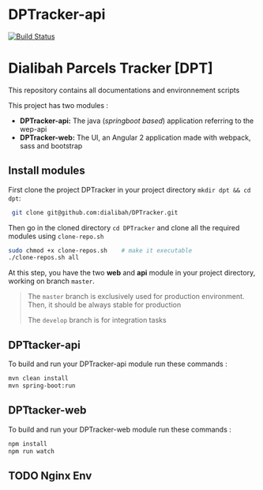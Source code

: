 # DPTracker-api
[![Build Status](https://travis-ci.org/dialibah/DPTracker-api.svg?branch=master)](https://travis-ci.org/dialibah/DPTracker-api)
# Dialibah Parcels Tracker [DPT]
This repository contains all documentations and environnement scripts

 This project has two modules :

 * **DPTracker-api:** The java (*springboot based*) application referring to the wep-api
 * **DPTracker-web:** The UI, an Angular 2 application made with webpack, sass and bootstrap

 ## Install modules
 First clone the project DPTracker in your project directory `mkdir dpt && cd dpt`:
```bash
 git clone git@github.com:dialibah/DPTracker.git
 ```
 Then go in the cloned directory `cd DPTracker` and clone all the required modules using `clone-repo.sh`
 ```bash
sudo chmod +x clone-repos.sh    # make it executable
./clone-repos.sh all
```

At this step, you have the two **web** and **api** module in your project directory, working on branch `master`.
 > The `master` branch is exclusively used for production environment. Then, it should be always stable for production
 >
 > The `develop` branch is for integration tasks

## DPTtacker-api

To build and run your DPTracker-api module run these commands :
  ```bash
mvn clean install
mvn spring-boot:run
```

## DPTtacker-web

To build and run your DPTracker-web module run these commands :
  ```bash
  npm install
  npm run watch
```

## TODO Nginx Env